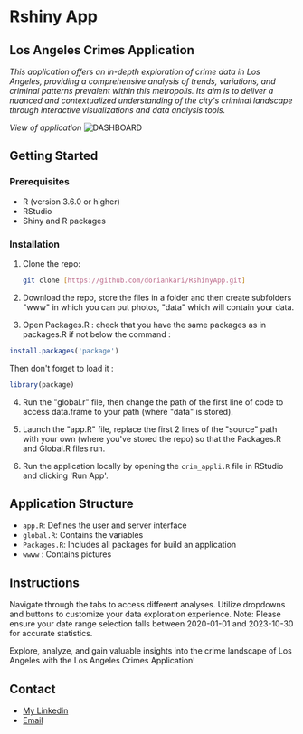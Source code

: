 # Rshiny App

## Los Angeles Crimes Application 

*This application offers an in-depth exploration of crime data in Los Angeles,
  providing a comprehensive analysis of trends, variations, and criminal 
  patterns prevalent within this metropolis.
  Its aim is to deliver a nuanced and contextualized understanding of 
  the city's criminal landscape through interactive visualizations and 
  data analysis tools.*

*View of application*
![DASHBOARD](https://github.com/doriankari/RshinyApp/assets/146330254/7e148bd2-2c4e-4fac-a900-4d62fbc1d170)

## Getting Started

### Prerequisites

- R (version 3.6.0 or higher)
- RStudio
- Shiny and R packages

### Installation

1. Clone the repo:
   ```sh
   git clone [https://github.com/doriankari/RshinyApp.git]
   ```
2. Download the repo, store the files in a folder and then create subfolders "www" in which you can put photos, "data" which will contain your data.
   
3. Open Packages.R : 
check that you have the same packages as in packages.R if not below the command :
```R
install.packages('package')
```
Then don't forget to load it :
```R
library(package)
```
4. Run the "global.r" file, then change the path of the first line of code to access data.frame to your path (where "data" is stored).

5. Launch the "app.R" file, replace the first 2 lines of the "source" path with your own (where you've stored the repo) so that the Packages.R and Global.R files run.

6. Run the application locally by opening the `crim_appli.R` file in RStudio and clicking 'Run App'. 

## Application Structure

- `app.R`: Defines the user and server interface
- `global.R`: Contains the variables 
- `Packages.R`: Includes all packages for build an application
- `wwww` : Contains pictures

## Instructions 

Navigate through the tabs to access different analyses.
Utilize dropdowns and buttons to customize your data exploration experience.
Note: Please ensure your date range selection falls between 2020-01-01 and 2023-10-30 for accurate statistics.

Explore, analyze, and gain valuable insights into the crime landscape of Los Angeles with the Los Angeles Crimes Application!

## Contact

- [My Linkedin](https://www.linkedin.com/in/dorian-amri-8685a2177/)
- [Email](amri.dk@hotmail.com)
